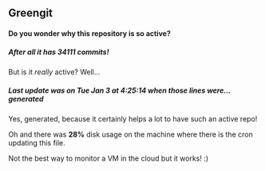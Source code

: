 ## Greengit

#### Do you wonder why this repository is so active?

##### After all it has 34111 commits!

But is it *really* active? Well...

##### Last update was on Tue Jan 3 at 4:25:14 when those lines were... generated

Yes, generated, because it certainly helps a lot to have such an active repo!

Oh and there was **28%** disk usage on the machine
where there is the cron updating this file.

Not the best way to monitor a VM in the cloud but it works! :)
